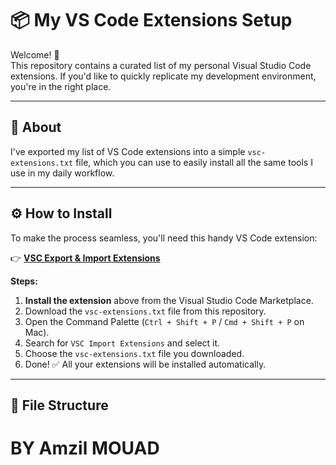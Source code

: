 # 📦 My VS Code Extensions Setup

Welcome! 👋  
This repository contains a curated list of my personal Visual Studio Code extensions. If you'd like to quickly replicate my development environment, you're in the right place.

---

## 📜 About

I've exported my list of VS Code extensions into a simple `vsc-extensions.txt` file, which you can use to easily install all the same tools I use in my daily workflow.

---

## ⚙️ How to Install

To make the process seamless, you'll need this handy VS Code extension:

👉 [**VSC Export & Import Extensions**](https://marketplace.visualstudio.com/items?itemName=aslamanver.vsc-export)

**Steps:**

1. **Install the extension** above from the Visual Studio Code Marketplace.
2. Download the `vsc-extensions.txt` file from this repository.
3. Open the Command Palette (`Ctrl + Shift + P` / `Cmd + Shift + P` on Mac).
4. Search for `VSC Import Extensions` and select it.
5. Choose the `vsc-extensions.txt` file you downloaded.
6. Done! ✅ All your extensions will be installed automatically.

---

## 📂 File Structure

# BY Amzil MOUAD
